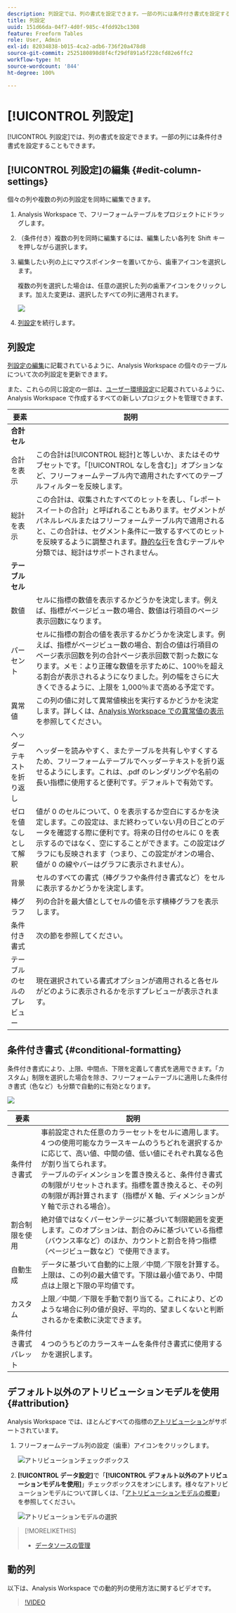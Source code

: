 ```yaml
---
description: 列設定では、列の書式を設定できます。一部の列には条件付き書式を設定することもできます。
title: 列設定
uuid: 151d66da-04f7-4d0f-985c-4fdd92bc1308
feature: Freeform Tables
role: User, Admin
exl-id: 82034838-b015-4ca2-adb6-736f20a478d8
source-git-commit: 2525180898d8f4cf29df891a5f228cfd82e6ffc2
workflow-type: ht
source-wordcount: '844'
ht-degree: 100%

---
```


# [!UICONTROL 列設定]

[!UICONTROL 列設定]では、列の書式を設定できます。一部の列には条件付き書式を設定することもできます。

## [!UICONTROL 列設定]の編集 {#edit-column-settings}

個々の列や複数の列の列設定を同時に編集できます。

1. Analysis Workspace で、フリーフォームテーブルをプロジェクトにドラッグします。

1. （条件付き）複数の列を同時に編集するには、編集したい各列を Shift キーを押しながら選択します。

1. 編集したい列の上にマウスポインターを置いてから、歯車アイコンを選択します。

   複数の列を選択した場合は、任意の選択した列の歯車アイコンをクリックします。加えた変更は、選択したすべての列に適用されます。

   ![](assets/column_settings.png)

1. [列設定](#column-settings)を続行します。

## 列設定

[列設定の編集](#edit-uicontrol-column-settings)に記載されているように、Analysis Workspace の個々のテーブルについて次の列設定を更新できます。

また、これらの同じ設定の一部は、[ユーザー環境設定](/help/analyze/analysis-workspace/user-preferences.md)に記載されているように、Analysis Workspace で作成するすべての新しいプロジェクトを管理できます、

| 要素 | 説明 |
| --- | --- |
| **合計セル** |  |
| 合計を表示 | この合計は[!UICONTROL 総計]と等しいか、またはそのサブセットです。「[!UICONTROL なしを含む]」オプションなど、フリーフォームテーブル内で適用されたすべてのテーブルフィルターを反映します。 |
| 総計を表示 | この合計は、収集されたすべてのヒットを表し、「レポートスイートの合計」と呼ばれることもあります。セグメントがパネルレベルまたはフリーフォームテーブル内で適用されると、この合計は、セグメント条件に一致するすべてのヒットを反映するように調整されます。[静的な行](/help/analyze/analysis-workspace/visualizations/freeform-table/workspace-totals.md)を含むテーブルや分類では、総計はサポートされません。 |
| **テーブルセル** |  |
| 数値 | セルに指標の数値を表示するかどうかを決定します。例えば、指標がページビュー数の場合、数値は行項目のページ表示回数になります。 |
| パーセント | セルに指標の割合の値を表示するかどうかを決定します。例えば、指標がページビュー数の場合、割合の値は行項目のページ表示回数を列の合計ページ表示回数で割った数になります。メモ：より正確な数値を示すために、100％を超える割合が表示されるようになりました。列の幅をさらに大きくできるように、上限を 1,000％まで高める予定です。 |
| 異常値 | この列の値に対して異常値検出を実行するかどうかを決定します。詳しくは、[Analysis Workspace での異常値の表示](/help/analyze/analysis-workspace/virtual-analyst/c-anomaly-detection/view-anomalies.md)を参照してください。 |
| ヘッダーテキストを折り返し | ヘッダーを読みやすく、またテーブルを共有しやすくするため、フリーフォームテーブルでヘッダーテキストを折り返せるようにします。これは、.pdf のレンダリングや名前の長い指標に使用すると便利です。デフォルトで有効です。 |
| ゼロを値なしとして解釈 | 値が 0 のセルについて、0 を表示するか空白にするかを決定します。この設定は、まだ終わっていない月の日ごとのデータを確認する際に便利です。将来の日付のセルに 0 を表示するのではなく、空にすることができます。この設定はグラフにも反映されます（つまり、この設定がオンの場合、値が 0 の線やバーはグラフに表示されません）。 |
| 背景 | セルのすべての書式（棒グラフや条件付き書式など）をセルに表示するかどうかを決定します。 |
| 棒グラフ | 列の合計を最大値としてセルの値を示す横棒グラフを表示します。 |
| 条件付き書式 | 次の節を参照してください。 |
| テーブルのセルのプレビュー | 現在選択されている書式オプションが適用されると各セルがどのように表示されるかを示すプレビューが表示されます。 |

## 条件付き書式 {#conditional-formatting}

条件付き書式により、上限、中間点、下限を定義して書式を適用できます。「カスタム」制限を選択した場合を除き、フリーフォームテーブルに適用した条件付き書式（色など）も分類で自動的に有効となります。

![](assets/conditional-formatting.png)

| 要素 | 説明 |
| --- | --- |
| 条件付き書式 | 事前設定された任意のカラーセットをセルに適用します。4 つの使用可能なカラースキームのうちどれを選択するかに応じて、高い値、中間の値、低い値にそれぞれ異なる色が割り当てられます。<br>テーブルのディメンションを置き換えると、条件付き書式の制限がリセットされます。指標を置き換えると、その列の制限が再計算されます（指標が X 軸、ディメンションが Y 軸で示される場合）。 |
| 割合制限を使用 | 絶対値ではなくパーセンテージに基づいて制限範囲を変更します。このオプションは、割合のみに基づいている指標（バウンス率など）のほか、カウントと割合を持つ指標（ページビュー数など）で使用できます。 |
| 自動生成 | データに基づいて自動的に上限／中間／下限を計算する。上限は、この列の最大値です。下限は最小値であり、中間点は上限と下限の平均値です。 |
| カスタム | 上限／中間／下限を手動で割り当てる。これにより、どのような場合に列の値が良好、平均的、望ましくないと判断されるかを柔軟に決定できます。 |
| 条件付き書式パレット | 4 つのうちどのカラースキームを条件付き書式に使用するかを選択します。 |

## デフォルト以外のアトリビューションモデルを使用 {#attribution}

Analysis Workspace では、ほとんどすべての指標の[アトリビューション](/help/analyze/analysis-workspace/attribution/overview.md)がサポートされています。

1. フリーフォームテーブル列の設定（歯車）アイコンをクリックします。

   ![アトリビューションチェックボックス](assets/attribution-checkbox.png)

1. **[!UICONTROL データ設定]**&#x200B;で「**[!UICONTROL デフォルト以外のアトリビューションモデルを使用]**」チェックボックスをオンにします。様々なアトリビューションモデルについて詳しくは、「[アトリビューションモデルの概要](/help/analyze/analysis-workspace/attribution/models.md)」を参照してください。

   ![アトリビューションモデルの選択](assets/attribution-select.png)

>[!MORELIKETHIS]
>
>* [データソースの管理](/help/analyze/analysis-workspace/visualizations/t-sync-visualization.md)


## 動的列

以下は、Analysis Workspace での動的列の使用方法に関するビデオです。

>[!VIDEO](https://video.tv.adobe.com/v/23138/?quality=12)

